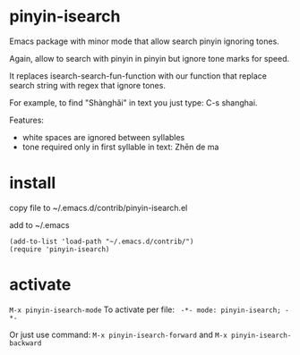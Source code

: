 # pinyin-isearch
Emacs package with minor mode that allow search pinyin ignoring tones.

Again, allow to search with pinyin in pinyin but ignore tone marks for speed.

It replaces isearch-search-fun-function with our function that replace
 search string with regex that ignore tones.

For example, to find "Shànghǎi" in text you just type: C-s shanghai.

Features:
- white spaces are ignored between syllables
- tone required only in first syllable in text: Zhēn de ma

# install
copy file to ~/.emacs.d/contrib/pinyin-isearch.el

add to ~/.emacs

```elisp
(add-to-list 'load-path "~/.emacs.d/contrib/")
(require 'pinyin-isearch)
```

# activate
``` M-x pinyin-isearch-mode ``` To activate per file: ```  -*- mode: pinyin-isearch; -*- ```

Or just use command: ``` M-x pinyin-isearch-forward ``` and ``` M-x pinyin-isearch-backward ```

